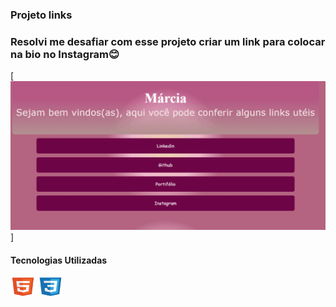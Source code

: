 ### Projeto links 

### Resolvi me desafiar com esse projeto criar um link para colocar na bio no Instagram😊


[<img src="img/tela-projeto-marcia.gif">]


#### Tecnologias Utilizadas

<img align="center" alt="HTML" height="30" width="40" src="https://raw.githubusercontent.com/devicons/devicon/master/icons/html5/html5-original.svg">
  <img align="center" alt="CSS" height="30" width="40" src="https://raw.githubusercontent.com/devicons/devicon/master/icons/css3/css3-original.svg">